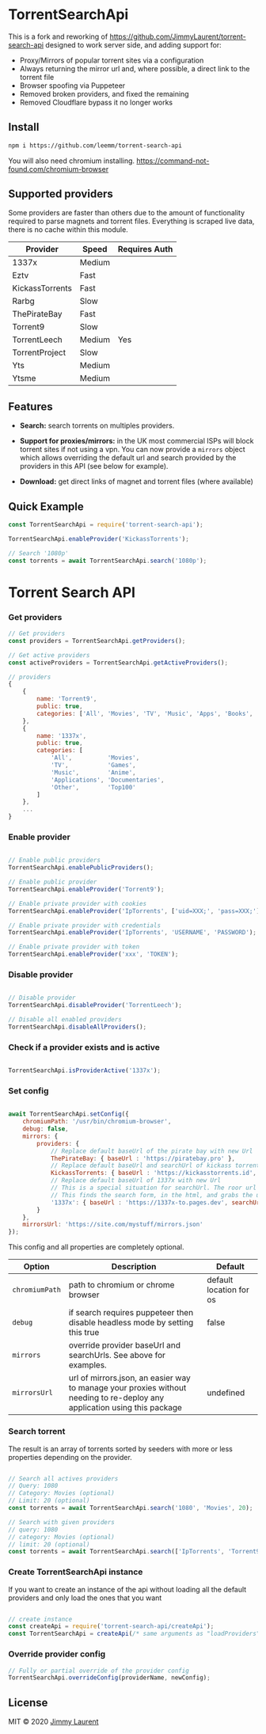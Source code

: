 # TorrentSearchApi

This is a fork and reworking of https://github.com/JimmyLaurent/torrent-search-api designed to work server side, and adding support for:

- Proxy/Mirrors of popular torrent sites via a configuration
- Always returning the mirror url and, where possible, a direct link to the torrent file
- Browser spoofing via Puppeteer
- Removed broken providers, and fixed the remaining
- Removed Cloudflare bypass it no longer works

## Install

```bash
npm i https://github.com/leemm/torrent-search-api
```

You will also need chromium installing. https://command-not-found.com/chromium-browser

## Supported providers

Some providers are faster than others due to the amount of functionality required to parse magnets and torrent files. Everything is scraped live data, there is no cache within this module.

| Provider | Speed | Requires Auth |
| --- | ----------- | ----------- |
| 1337x | Medium | |
| Eztv | Fast | |
| KickassTorrents | Fast | |
| Rarbg | Slow | |
| ThePirateBay | Fast | |
| Torrent9 | Slow | |
| TorrentLeech | Medium | Yes |
| TorrentProject | Slow | |
| Yts | Medium | |
| Ytsme | Medium | |

## Features

- **Search:** search torrents on multiples providers.

- **Support for proxies/mirrors:** in the UK most commercial ISPs will block torrent sites if not using a vpn. You can now provide a `mirrors` object which allows overriding the default url and search provided by the providers in this API (see below for example).

- **Download:** get direct links of magnet and torrent files (where available)
 

## Quick Example

```js
const TorrentSearchApi = require('torrent-search-api');

TorrentSearchApi.enableProvider('KickassTorrents');

// Search '1080p'
const torrents = await TorrentSearchApi.search('1080p');
```

# Torrent Search API

### Get providers

```js
// Get providers
const providers = TorrentSearchApi.getProviders();

// Get active providers
const activeProviders = TorrentSearchApi.getActiveProviders();

// providers
{
    {
        name: 'Torrent9',
        public: true,
        categories: ['All', 'Movies', 'TV', 'Music', 'Apps', 'Books', 'Top100']
    },
    {
        name: '1337x',
        public: true,
        categories: [
            'All',          'Movies',
            'TV',           'Games',
            'Music',        'Anime',
            'Applications', 'Documentaries',
            'Other',        'Top100'
        ]
    },
    ...
}

```

### Enable provider

```js

// Enable public providers
TorrentSearchApi.enablePublicProviders();

// Enable public provider
TorrentSearchApi.enableProvider('Torrent9');

// Enable private provider with cookies
TorrentSearchApi.enableProvider('IpTorrents', ['uid=XXX;', 'pass=XXX;']);

// Enable private provider with credentials
TorrentSearchApi.enableProvider('IpTorrents', 'USERNAME', 'PASSWORD');

// Enable private provider with token
TorrentSearchApi.enableProvider('xxx', 'TOKEN');

```

### Disable provider

```js

// Disable provider
TorrentSearchApi.disableProvider('TorrentLeech');

// Disable all enabled providers
TorrentSearchApi.disableAllProviders();

```

### Check if a provider exists and is active

```js

TorrentSearchApi.isProviderActive('1337x');

```


### Set config

```js

await TorrentSearchApi.setConfig({
    chromiumPath: '/usr/bin/chromium-browser',
    debug: false,
    mirrors: {
        providers: {
            // Replace default baseUrl of the pirate bay with new Url
            ThePirateBay: { baseUrl : 'https://piratebay.pro' },
            // Replace default baseUrl and searchUrl of kickass torrents with new Urls
            KickassTorrents: { baseUrl : 'https://kickasstorrents.id', searchUrl: '/usearch/{query}' },
            // Replace default baseUrl of 1337x with new Url
            // This is a special situation for searchUrl. The roor url for searchUrl is generated on the fly and must be scraped from the page.
            // This finds the search form, in the html, and grabs the url from the action attribute.
            '1337x': { baseUrl : 'https://1337x-to.pages.dev', searchUrl: '|selector:form:property:action|?search={query}' }
        }
    },
    mirrorsUrl: 'https://site.com/mystuff/mirrors.json'
});

```

This config and all properties are completely optional.

| Option | Description | Default |
| --- | ----------- | ----------- |
| `chromiumPath` | path to chromium or chrome browser | default location for os |
| `debug` | if search requires puppeteer then disable headless mode by setting this true | false |
| `mirrors` | override provider baseUrl and searchUrls. See above for examples. | |
| `mirrorsUrl` | url of mirrors.json, an easier way to manage your proxies without needing to re-deploy any application using this package | undefined |


### Search torrent

The result is an array of torrents sorted by seeders with more or less properties depending on the provider.

```js

// Search all actives providers
// Query: 1080
// Category: Movies (optional)
// Limit: 20 (optional)
const torrents = await TorrentSearchApi.search('1080', 'Movies', 20);

// Search with given providers
// query: 1080
// category: Movies (optional)
// limit: 20 (optional)
const torrents = await TorrentSearchApi.search(['IpTorrents', 'Torrent9'], '1080', 'Movies', 20);

```

### Create TorrentSearchApi instance

If you want to create an instance of the api without loading all the default providers and only load the ones that you want

```js

// create instance
const createApi = require('torrent-search-api/createApi');
const TorrentSearchApi = createApi(/* same arguments as "loadProviders" method */)

```

### Override provider config
 ```js
 // Fully or partial override of the provider config
TorrentSearchApi.overrideConfig(providerName, newConfig);
 ```

## License

MIT © 2020 [Jimmy Laurent](https://github.com/JimmyLaurent)

